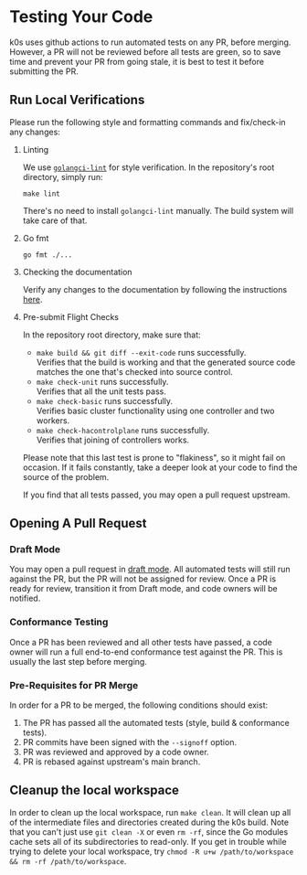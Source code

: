 # Testing Your Code

k0s uses github actions to run automated tests on any PR, before merging.
However, a PR will not be reviewed before all tests are green, so to save time and prevent your PR from going stale, it is best to test it before submitting the PR.

## Run Local Verifications

Please run the following style and formatting commands and fix/check-in any changes:

1. Linting

   We use [`golangci-lint`](https://golangci-lint.run/) for style verification.
   In the repository's root directory, simply run:

   ```shell
   make lint
   ```

   There's no need to install `golangci-lint` manually. The build system will
   take care of that.

2. Go fmt

   ```shell
   go fmt ./...
   ```

3. Checking the documentation

   Verify any changes to the documentation by following the instructions
   [here](docs.md#testing-docs-locally).

4. Pre-submit Flight Checks

   In the repository root directory, make sure that:

   * `make build && git diff --exit-code` runs successfully.  
     Verifies that the build is working and that the generated source code
     matches the one that's checked into source control.
   * `make check-unit` runs successfully.  
     Verifies that all the unit tests pass.
   * `make check-basic` runs successfully.  
     Verifies basic cluster functionality using one controller and two workers.
   * `make check-hacontrolplane` runs successfully.  
     Verifies that joining of controllers works.

   Please note that this last test is prone to "flakiness", so it might fail on
   occasion. If it fails constantly, take a deeper look at your code to find the
   source of the problem.

   If you find that all tests passed, you may open a pull request upstream.

## Opening A Pull Request

### Draft Mode

You may open a pull request in [draft mode](https://github.blog/2019-02-14-introducing-draft-pull-requests).
All automated tests will still run against the PR, but the PR will not be assigned for review.
Once a PR is ready for review, transition it from Draft mode, and code owners will be notified.

### Conformance Testing

Once a PR has been reviewed and all other tests have passed, a code owner will run a full end-to-end conformance test against the PR. This is usually the last step before merging.

### Pre-Requisites for PR Merge

In order for a PR to be merged, the following conditions should exist:

1. The PR has passed all the automated tests (style, build & conformance tests).
2. PR commits have been signed with the `--signoff` option.
3. PR was reviewed and approved by a code owner.
4. PR is rebased against upstream's main branch.

## Cleanup the local workspace

In order to clean up the local workspace, run `make clean`. It will clean up all
of the intermediate files and directories created during the k0s build. Note
that you can't just use `git clean -X` or even `rm -rf`, since the Go modules
cache sets all of its subdirectories to read-only. If you get in trouble while
trying to delete your local workspace, try `chmod -R u+w /path/to/workspace &&
rm -rf /path/to/workspace`.

